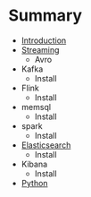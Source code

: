 # Summary

* [Introduction](README.md)
* [Streaming](summary.md)
   * Avro
* Kafka
   * Install
* Flink
   * Install
* memsql
   * Install
* spark
   * Install
* [Elasticsearch](elasticsearch.md)
   * Install
* Kibana
   * Install
* [Python](python.md)

